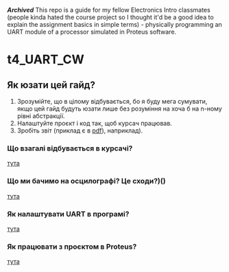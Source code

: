 ***Archived***
This repo is a guide for my fellow Electronics Intro classmates (people kinda hated the course project so I thought it'd be a good idea to explain the assignment basics in simple terms) - physically programming an UART module of a processor simulated in Proteus software.   

# t4_UART_CW

## Як юзати цей гайд?  
1. Зрозумійте, що в цілому відбувається, бо я буду мега сумувати, якщо цей гайд будуть юзати лише без розуміння на хоча б на n-ному рівні абстракції.  
2. Налаштуйте проєкт і код так, щоб курсач працював.  
3. Зробіть звіт (приклад є в [pdf](/report/cw_42.pdf)), наприклад).  

### Що взагалі відбувається в курсачі?  
[тута](texts/whatsgoingon.md)

### Що ми бачимо на осцилографі? Це сходи?)()  
[тута](texts/uartformat.md)

### Як налаштувати UART в програмі?  
[тута](texts/uartsettings.md) 

### Як працювати з проєктом в Proteus?
[тута](texts/proteuschanges.md)
